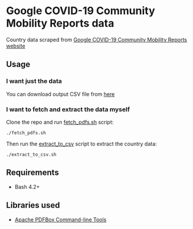 # Google COVID-19 Community Mobility Reports data
Country data scraped from [Google COVID-19 Community Mobility Reports website](https://www.google.com/covid19/mobility/)

## Usage
### I want just the data
You can download output CSV file from [here](https://github.com/patrikpolyak/google_covid19_community_mobility_reports_data/blob/master/country_data.csv)

### I want to fetch and extract the data myself
Clone the repo and run [fetch_pdfs.sh](https://github.com/patrikpolyak/google_covid19_community_mobility_reports_data/blob/master/fetch_pdfs.sh) script:
```
./fetch_pdfs.sh
```

Then run the [extract_to_csv](https://github.com/patrikpolyak/google_covid19_community_mobility_reports_data/blob/master/extract_to_csv.sh) script to extract the country data:
```
./extract_to_csv.sh
```

## Requirements
* Bash 4.2+

## Libraries used
* [Apache PDFBox Command-line Tools](https://pdfbox.apache.org/2.0/commandline.html)
